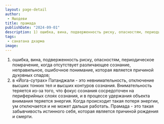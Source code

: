 ```yaml
---
layout: page-detail
author:
 - Яшодеви
title: прамада
publishDate: "2024-09-01"
description: 1) ошибка, вина, подверженность риску, опасностям, периодическое помрачение, когда отсутствует различающее сознание, неправильное, ошибочное понимание, которая является причиной духовных спадов;
tags:
 - санатана дхарма
image: 
---
```


1) ошибка, вина, подверженность риску, опасностям, периодическое помрачение, когда отсутствует различающее сознание, неправильное, ошибочное понимание, которая является причиной духовных спадов;
2) в «Йога-сутрах» Патанджали - это невнимательность, отключение высших тонких тел и высших контуров сознания. Внимательность теряется из-за того, что фокус сознания сосредоточен на периферийных слоях сознания, и в процессе удержания объекта внимания теряется энергия. Когда происходит такая потеря энергии, ум отключается и не может дальше работать. Прамада - это такая забывчивость истинного себя, которая является причиной рождения и смерти.

